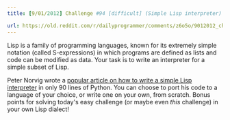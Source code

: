 ```yaml
---
title: [9/01/2012] Challenge #94 [difficult] (Simple Lisp interpreter)

url: https://old.reddit.com/r/dailyprogrammer/comments/z6o5o/9012012_challenge_94_difficult_simple_lisp/
---
```


Lisp is a family of programming languages, known for its extremely simple notation (called S-expressions) in which programs are defined as lists and code can be modified as data. Your task is to write an interpreter for a simple subset of Lisp.

Peter Norvig wrote a [popular article on how to write a simple Lisp interpreter](http://norvig.com/lispy.html) in only 90 lines of Python. You can choose to port his code to a language of your choice, or write one on your own, from scratch. Bonus points for solving today's easy challenge (or maybe even *this* challenge) in your own Lisp dialect!
